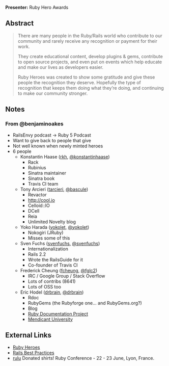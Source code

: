 **Presenter:** Ruby Hero Awards

## Abstract

> There are many people in the Ruby/Rails world who contribute to our community and rarely receive any recognition or payment for their work.
>
> They create educational content, develop plugins & gems, contribute to open source projects, and even put on events which help educate and make our lives as developers easier.
>
> Ruby Heroes was created to show some gratitude and give these people the recognition they deserve. Hopefully the type of recognition that keeps them doing what they’re doing, and continuing to make our community stronger.

## Notes

### From @benjaminoakes

* RailsEnvy podcast -> Ruby 5 Podcast
* Want to give back to people that give
* Not well known when newly minted heroes
* 6 people
    * Konstantin Haase ([rkh](https://github.com/rkh), [@konstantinhaase](https://twitter.com/#!/konstantinhaase))
        * Rack
        * Rubinius
        * Sinatra maintainer
        * Sinatra book
        * Travis CI team
    * Tony Arcieri ([tarcieri](https://github.com/tarcieri), [@bascule](https://twitter.com/#!/bascule))
        * Revactor
        * http://cool.io
        * Celloid::IO
        * DCell
        * Reia
        * Unlimited Novelty blog
    * Yoko Harada ([yokolet](https://github.com/yokolet), [@yokolet](https://twitter.com/#!/yokolet))
        * Nokogiri (JRuby)
        * Misses some of this
    * Sven Fuchs ([svenfuchs](https://github.com/svenfuchs), [@svenfuchs](https://twitter.com/#!/svenfuchs))
        * Internationalization
        * Rails 2.2
        * Wrote the RailsGuide for it
        * Co-founder of Travis CI
    * Frederick Cheung ([fcheung](https://github.com/fcheung), [@fglc2](https://twitter.com/#!/fglc2))
        * IRC / Google Group / Stack Overflow
        * Lots of contribs (8641)
        * Lots of OSS too
    * Eric Hodel ([drbrain](https://github.com/drbrain), [@drbrain](https://twitter.com/#!/drbrain))
        * Rdoc
        * RubyGems (the Rubyforge one... and RubyGems.org?)
        * Blog
        * [Ruby Documentation Project](http://documenting-ruby.org/)
        * [Mendicant University](http://mendicantuniversity.org)

## External Links

* [Ruby Heroes](http://rubyheroes.com/)
* [Rails Best Practices](http://railsbest.com/)
* [rulu](http://rulu.eu/) Donated shirts! Ruby Conference - 22 - 23 June, Lyon, France.
